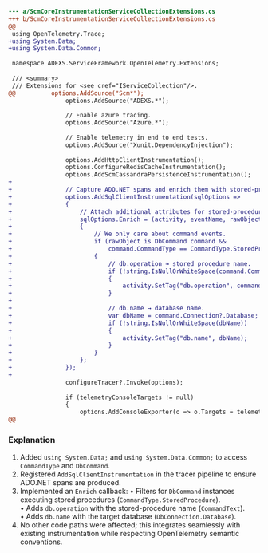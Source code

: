 ```diff
--- a/ScmCoreInstrumentationServiceCollectionExtensions.cs
+++ b/ScmCoreInstrumentationServiceCollectionExtensions.cs
@@
 using OpenTelemetry.Trace;
+using System.Data;
+using System.Data.Common;
 
 namespace ADEXS.ServiceFramework.OpenTelemetry.Extensions;
 
 /// <summary>
 /// Extensions for <see cref="IServiceCollection"/>.
@@ 			options.AddSource("Scm*");
 				options.AddSource("ADEXS.*");
 
 				// Enable azure tracing.
 				options.AddSource("Azure.*");
 
 				// Enable telemetry in end to end tests.
 				options.AddSource("Xunit.DependencyInjection");
 
 				options.AddHttpClientInstrumentation();
 				options.ConfigureRedisCacheInstrumentation();
 				options.AddScmCassandraPersistenceInstrumentation();
+
+				// Capture ADO.NET spans and enrich them with stored-procedure details.
+				options.AddSqlClientInstrumentation(sqlOptions =>
+				{
+					// Attach additional attributes for stored-procedure executions.
+					sqlOptions.Enrich = (activity, eventName, rawObject) =>
+					{
+						// We only care about command events.
+						if (rawObject is DbCommand command &&
+						    command.CommandType == CommandType.StoredProcedure)
+						{
+							// db.operation → stored procedure name.
+							if (!string.IsNullOrWhiteSpace(command.CommandText))
+							{
+								activity.SetTag("db.operation", command.CommandText);
+							}
+
+							// db.name → database name.
+							var dbName = command.Connection?.Database;
+							if (!string.IsNullOrWhiteSpace(dbName))
+							{
+								activity.SetTag("db.name", dbName);
+							}
+						}
+					};
+				});
+
 				configureTracer?.Invoke(options);
 
 				if (telemetryConsoleTargets != null)
 				{
 					options.AddConsoleExporter(o => o.Targets = telemetryConsoleTargets.Value);
@@
```

### Explanation
1. Added `using System.Data;` and `using System.Data.Common;` to access `CommandType` and `DbCommand`.
2. Registered `AddSqlClientInstrumentation` in the tracer pipeline to ensure ADO.NET spans are produced.
3. Implemented an `Enrich` callback:
   • Filters for `DbCommand` instances executing stored procedures (`CommandType.StoredProcedure`).  
   • Adds `db.operation` with the stored-procedure name (`CommandText`).  
   • Adds `db.name` with the target database (`DbConnection.Database`).  
4. No other code paths were affected; this integrates seamlessly with existing instrumentation while respecting OpenTelemetry semantic conventions.